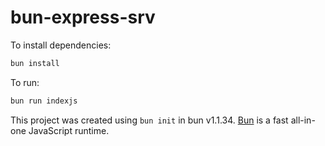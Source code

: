 # bun-express-srv

To install dependencies:

```bash
bun install
```

To run:

```bash
bun run indexjs
```

This project was created using `bun init` in bun v1.1.34. [Bun](https://bun.sh) is a fast all-in-one JavaScript runtime.
